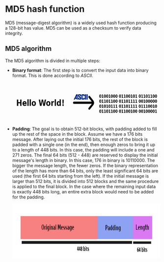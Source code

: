 # MD5 hash function

MD5 (message-digest algorithm) is a widely used hash function producing a 128-bit has value. MD5 can be used as a
checksum to verify data integrity. 

## MD5 algorithm

The MD5 algorithm is divided in multiple steps:

- **Binary format**: The first step is to convert the input data into binary format. This is done according to  *ASCII*.
    <p align="center">
    <img src="/static/md5_step1.png" width="500" height="125">
    </p>

- **Padding**: The goal is to obtain 512-bit blocks, with padding added to fill up the rest of the space in the block.
    Assume we have a 176 bits message. After laying out the initial 176 bits, the rest of the block is padded with a
    single one (in the end), then enough zeros to bring it up to a length of 448 bits. In this case, the padding will
    include a one and 271 zeros. The final 64 bits (512 - 448) are reserved to display the initial message's length in
    binary. In this case, 176 in binary is 10110000. The bigger the message length, the fewer zeros. If the binary
    representation of the length has more than 64 bits, only the least significant 64 bits are used (the first 64 bits
    starting from the left). If the initial message is larger than 512 bits, it is divided into 512 blocks and the same
    procedure is applied to the final block. In the case where the remaining input data is exactly 448 bits long, an
    entire extra block would need to be added for the padding.
    
    <p align="center">
    <img src="/static/md5_step2.png" width="1000" height="175">
    </p>
